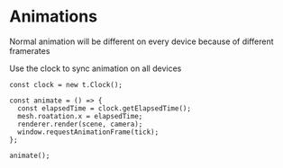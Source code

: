 # Animations

Normal animation will be different on every device because of different framerates

Use the clock to sync animation on all devices

```tsx
const clock = new t.Clock();

const animate = () => {
  const elapsedTime = clock.getElapsedTime();
  mesh.roatation.x = elapsedTime;
  renderer.render(scene, camera);
  window.requestAnimationFrame(tick);
};

animate();
```
